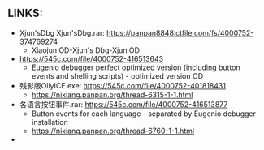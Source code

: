 
## LINKS:
* Xjun'sDbg Xjun'sDbg.rar: https://panpan8848.ctfile.com/fs/4000752-374769274
  * Xiaojun OD-Xjun's Dbg-Xjun OD
* https://545c.com/file/4000752-416513643
  * Eugenio debugger perfect optimized version (including button events and shelling scripts) - optimized version OD
* 残影版OllyICE.exe: https://545c.com/file/4000752-401818431
  * https://nixiang.panpan.org/thread-6315-1-1.html
* 各语言按钮事件.rar: https://545c.com/file/4000752-416513877
  * Button events for each language - separated by Eugenio debugger installation
  * https://nixiang.panpan.org/thread-6760-1-1.html
* 

